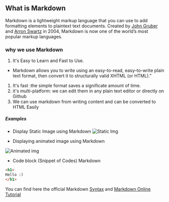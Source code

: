 ## What is Markdown

Markdown is a lightweight markup language that you can use to add formatting elements to plaintext text documents. Created by [John Gruber](https://daringfireball.net/projects/markdown/) and [Arron Swartz](https://www.bing.com/search?q=Aaron+Swartz&filters=sid:%22b645a758-55fb-a2f2-28cc-1a40485b7db4%22) in 2004, Markdown is now one of the world’s most popular markup languages.

### why we use Markdown

   1. It's Easy to Learn and Fast to Use.

* Markdown allows you to write using an easy-to-read, easy-to-write plain text format, then convert it to structurally valid XHTML (or HTML).”

 1. It's fast :the simple format saves a significate amount of time.
 2. it's multi-platform: we can edit them in any plain text editor or directly on Github
 3. We can use markdown from writing content and can be converted to HTML Easily

##### Examples

  * Display Static Image using Markdown
  ![Static Img](/exercise-markdown/pexels-pixabay-301920.jpg)


* Displaying animated image using Markdown

![Animated img](https://media.giphy.com/media/diu1F4jUsuUzWewuKO/giphy.gif)

* Code block (Snippet of Codes) Markdown

```html
<h1>
Hello :)
</h1>
```
 You can find here the official Markdown [Syntax](https://daringfireball.net/projects/markdown/syntax) and [Markdown Online Tutorial](https://www.markdowntutorial.com/lesson/1/)

